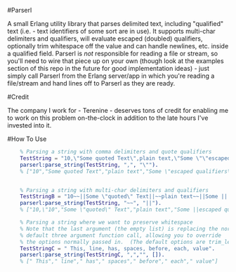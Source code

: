 #Parserl

A small Erlang utility library that parses delimited text, including "qualified" text (i.e. - text identifiers of some sort are in use).  It supports multi-char delimiters and qualifiers, will evaluate escaped (doubled) qualifiers, optionally trim whitespace off the value and can handle newlines, etc. inside a qualified field.  Parserl is *not* responsible for reading a file or stream, so you'll need to wire that piece up on your own (though look at the examples section of this repo in the future for good implementation ideas) - just simply call Parserl from the Erlang server/app in which you're reading a file/stream and hand lines off to Parserl as they are ready.

#Credit

The company I work for - Terenine - deserves tons of credit for enabling me to work on this problem on-the-clock in addition to the late hours I've invested into it.

#How To Use

```erlang 
	% Parsing a string with comma delimiters and quote qualifiers
	TestString = "10,\"Some quoted Text\",plain text,\"Some \"\"escaped qualifiers\"\"\"".
	parserl:parse_string(TestString, ",", "\"").
    % ["10","Some quoted Text","plain text","Some \"escaped qualifiers\""]


	% Parsing a string with multi-char delimiters and qualifiers
	TestStringB = "10~~||Some \"quoted\" Text||~~plain text~~||Some ||||escaped qualifiers||||||".
	parserl:parse_string(TestString, "~~", "||").
    % ["10,\"10","Some \"quoted\" Text","plain text","Some ||escaped qualifiers||"]

	% Parsing a string where we want to preserve whitespace
    % Note that the last argument (the empty list) is replacing the normal
    % default three argument function call, allowing you to override
    % the options normally passed in.  (The default options are trim_left and trim_right.)
	TestStringC = " This, line, has, spaces, before, each, value".
	parserl:parse_string(TestStringC, ",","", []).
    % [" This"," line"," has"," spaces"," before"," each"," value"]
```

	
